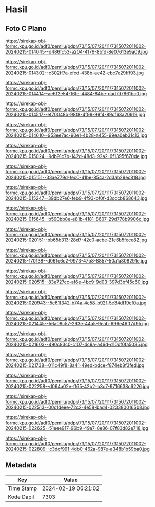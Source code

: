 # Hasil

## Foto C Plano

https://sirekap-obj-formc.kpu.go.id/adf0/pemilu/pdpr/73/15/07/20/11/7315072011002-20240215-014045--d486fc53-a204-4176-8bfd-8e07613e9a09.jpg

https://sirekap-obj-formc.kpu.go.id/adf0/pemilu/pdpr/73/15/07/20/11/7315072011002-20240215-014302--c302ff7a-efcd-438b-ae42-ebc7e29fff93.jpg

https://sirekap-obj-formc.kpu.go.id/adf0/pemilu/pdpr/73/15/07/20/11/7315072011002-20240215-014414--ae6f2e54-16fe-4484-84be-dad7d7861bc0.jpg

https://sirekap-obj-formc.kpu.go.id/adf0/pemilu/pdpr/73/15/07/20/11/7315072011002-20240215-014517--ef70048b-98f8-4f99-99f4-89cf68a20919.jpg

https://sirekap-obj-formc.kpu.go.id/adf0/pemilu/pdpr/73/15/07/20/11/7315072011002-20240215-014610--953ee7ac-90e1-4b28-a455-99ea0eb31c13.jpg

https://sirekap-obj-formc.kpu.go.id/adf0/pemilu/pdpr/73/15/07/20/11/7315072011002-20240215-015024--9db91c7b-142d-48d3-92a2-6f1395f670de.jpg

https://sirekap-obj-formc.kpu.go.id/adf0/pemilu/pdpr/73/15/07/20/11/7315072011002-20240215-015151--33ae779d-fec0-41be-854a-2d3ab29ec818.jpg

https://sirekap-obj-formc.kpu.go.id/adf0/pemilu/pdpr/73/15/07/20/11/7315072011002-20240215-015247--39db27e6-feb9-4f93-bf0f-d3cdcb868643.jpg

https://sirekap-obj-formc.kpu.go.id/adf0/pemilu/pdpr/73/15/07/20/11/7315072011002-20240215-015645--b590bb8e-e81b-4181-8607-29d778b9906c.jpg

https://sirekap-obj-formc.kpu.go.id/adf0/pemilu/pdpr/73/15/07/20/11/7315072011002-20240215-020151--bb65b313-28d7-42c0-acbe-21e6b5fece82.jpg

https://sirekap-obj-formc.kpu.go.id/adf0/pemilu/pdpr/73/15/07/20/11/7315072011002-20240215-170138--d061c6c2-9973-47b8-8857-50a1a808291e.jpg

https://sirekap-obj-formc.kpu.go.id/adf0/pemilu/pdpr/73/15/07/20/11/7315072011002-20240215-020515--83e727cc-af6e-4bc9-9d03-397d3bf45c60.jpg

https://sirekap-obj-formc.kpu.go.id/adf0/pemilu/pdpr/73/15/07/20/11/7315072011002-20240215-020943--5e61f342-b74a-4c58-b92f-5c34df19ef0a.jpg

https://sirekap-obj-formc.kpu.go.id/adf0/pemilu/pdpr/73/15/07/20/11/7315072011002-20240215-021445--56a08c57-293e-44a5-9eab-696e46ff7d95.jpg

https://sirekap-obj-formc.kpu.go.id/adf0/pemilu/pdpr/73/15/07/20/11/7315072011002-20240215-021603--490c83c0-c107-4c9a-a46d-d10df0fa5035.jpg

https://sirekap-obj-formc.kpu.go.id/adf0/pemilu/pdpr/73/15/07/20/11/7315072011002-20240215-021738--011c49f8-8a41-49ed-bdce-f874eb8f3fed.jpg

https://sirekap-obj-formc.kpu.go.id/adf0/pemilu/pdpr/73/15/07/20/11/7315072011002-20240215-022258--d064a02e-ff65-42b2-b3c7-9716638c6226.jpg

https://sirekap-obj-formc.kpu.go.id/adf0/pemilu/pdpr/73/15/07/20/11/7315072011002-20240215-022513--00c1deee-72c2-4e58-bad4-0233800165b8.jpg

https://sirekap-obj-formc.kpu.go.id/adf0/pemilu/pdpr/73/15/07/20/11/7315072011002-20240215-022625--51eee917-96b9-49a7-8e86-07f83d82e718.jpg

https://sirekap-obj-formc.kpu.go.id/adf0/pemilu/pdpr/73/15/07/20/11/7315072011002-20240215-022809--c3dcf991-4db0-462a-987e-a348b1b59ba0.jpg


## Metadata

| Key        | Value               |
| ---------- | ------------------- |
| Time Stamp | 2024-02-19 06:21:02 |
| Kode Dapil | 7303                |



